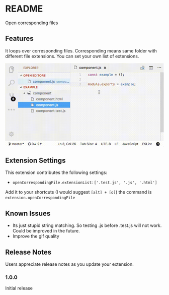 # README

Open corresponding files

## Features

It loops over corresponding files. Corresponding means same folder with different file extensions. You can set your own list of extensions.

![Open corresponding files](images/open.gif)


## Extension Settings

This extension contributes the following settings:

* `openCorrespondingFile.extensionList`: `['.test.js', '.js', '.html']`

Add it to your shortcuts (I would suggest `[alt] + [o]`) the command is `extension.openCorrespondingFile`

## Known Issues

* Its just stupid string matching. So testing .js before .test.js will not work. Could be improved in the future.
* Improve the gif quality

## Release Notes

Users appreciate release notes as you update your extension.

### 1.0.0

Initial release